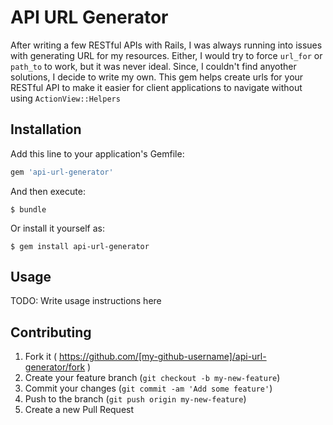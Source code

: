 # API URL Generator

After writing a few RESTful APIs with Rails, I was always running into issues with generating URL for my resources. Either, I would try to force `url_for` or `path_to` to work, but it was never ideal. Since, I couldn't find anyother solutions, I decide to write my own. This gem helps create urls for your RESTful API to make it easier for client applications to navigate without using `ActionView::Helpers`

## Installation

Add this line to your application's Gemfile:

```ruby
gem 'api-url-generator'
```

And then execute:

    $ bundle

Or install it yourself as:

    $ gem install api-url-generator

## Usage

TODO: Write usage instructions here

## Contributing

1. Fork it ( https://github.com/[my-github-username]/api-url-generator/fork )
2. Create your feature branch (`git checkout -b my-new-feature`)
3. Commit your changes (`git commit -am 'Add some feature'`)
4. Push to the branch (`git push origin my-new-feature`)
5. Create a new Pull Request
